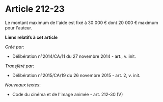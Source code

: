 # Article 212-23

Le montant maximum de l'aide est fixé à 30 000 € dont 20 000 € maximum pour l'auteur.

**Liens relatifs à cet article**

_Créé par_:

  - Délibération n°2014/CA/11 du 27 novembre 2014 - art., v. init.

_Transféré par_:

  - Délibération n°2015/CA/19 du 26 novembre 2015 - art. 2, v. init.

_Nouveaux textes_:

  - Code du cinéma et de l'image animée - art. 212-30 (V)
